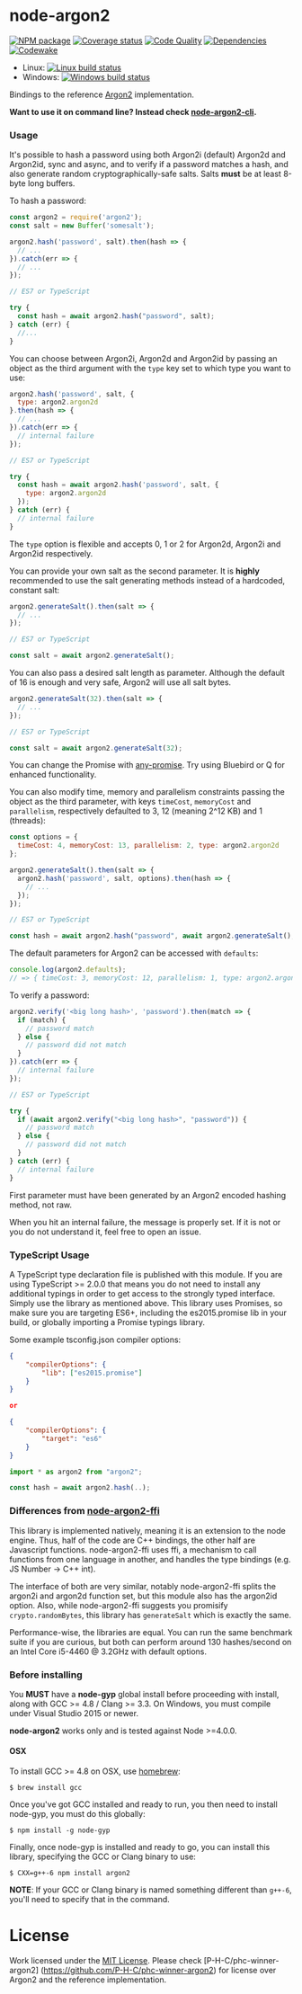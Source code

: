 # node-argon2
[![NPM package][npm-image]][npm-url] [![Coverage status][coverage-image]][coverage-url] [![Code Quality][codequality-image]][codequality-url] [![Dependencies][david-dm-image]][david-dm-url] [![Codewake][codewake-image]][codewake-url]
- Linux: [![Linux build status][travis-image]][travis-url]
- Windows: [![Windows build status][appveyor-image]][appveyor-url]

Bindings to the reference [Argon2](https://github.com/P-H-C/phc-winner-argon2)
implementation.

**Want to use it on command line? Instead check
[node-argon2-cli](https://github.com/ranisalt/node-argon2-cli).**

### Usage
It's possible to hash a password using both Argon2i (default) Argon2d and Argon2id, sync
and async, and to verify if a password matches a hash, and also generate random
cryptographically-safe salts. Salts **must** be at least 8-byte long buffers.

To hash a password:
```js
const argon2 = require('argon2');
const salt = new Buffer('somesalt');

argon2.hash('password', salt).then(hash => {
  // ...
}).catch(err => {
  // ...
});

// ES7 or TypeScript

try {
  const hash = await argon2.hash("password", salt);
} catch (err) {
  //...
}
```
You can choose between Argon2i, Argon2d and Argon2id by passing an object as the third
argument with the `type` key set to which type you want to use:
```js
argon2.hash('password', salt, {
  type: argon2.argon2d
}.then(hash => {
  // ...
}).catch(err => {
  // internal failure
});

// ES7 or TypeScript

try {
  const hash = await argon2.hash('password', salt, {
    type: argon2.argon2d
  });
} catch (err) {
  // internal failure
}
```
The `type` option is flexible and accepts 0, 1 or 2 for Argon2d, Argon2i and Argon2id respectively.

You can provide your own salt as the second parameter. It is **highly**
recommended to use the salt generating methods instead of a hardcoded, constant
salt:
```js
argon2.generateSalt().then(salt => {
  // ...
});

// ES7 or TypeScript

const salt = await argon2.generateSalt();
```
You can also pass a desired salt length as parameter. Although the default of 16
is enough and very safe, Argon2 will use all salt bytes.
```js
argon2.generateSalt(32).then(salt => {
  // ...
});

// ES7 or TypeScript

const salt = await argon2.generateSalt(32);
```

You can change the Promise with
[any-promise](https://www.npmjs.com/package/any-promise). Try using Bluebird or
Q for enhanced functionality.

You can also modify time, memory and parallelism constraints passing the object
as the third parameter, with keys `timeCost`, `memoryCost` and `parallelism`,
respectively defaulted to 3, 12 (meaning 2^12 KB) and 1 (threads):
```js
const options = {
  timeCost: 4, memoryCost: 13, parallelism: 2, type: argon2.argon2d
};

argon2.generateSalt().then(salt => {
  argon2.hash('password', salt, options).then(hash => {
    // ...
  });
});

// ES7 or TypeScript

const hash = await argon2.hash("password", await argon2.generateSalt(), options);
```

The default parameters for Argon2 can be accessed with `defaults`:
```js
console.log(argon2.defaults);
// => { timeCost: 3, memoryCost: 12, parallelism: 1, type: argon2.argon2i }
```

To verify a password:
```js
argon2.verify('<big long hash>', 'password').then(match => {
  if (match) {
    // password match
  } else {
    // password did not match
  }
}).catch(err => {
  // internal failure
});

// ES7 or TypeScript

try {
  if (await argon2.verify("<big long hash>", "password")) {
    // password match
  } else {
    // password did not match
  }
} catch (err) {
  // internal failure
}
```
First parameter must have been generated by an Argon2 encoded hashing method,
not raw.

When you hit an internal failure, the message is properly set. If it is not or
you do not understand it, feel free to open an issue.

### TypeScript Usage
A TypeScript type declaration file is published with this module. If you are
using TypeScript >= 2.0.0 that means you do not need to install any additional
typings in order to get access to the strongly typed interface. Simply use the
library as mentioned above. This library uses Promises, so make sure you are 
targeting ES6+, including the es2015.promise lib in your build, or globally 
importing a Promise typings library.

Some example tsconfig.json compiler options:

```json
{
    "compilerOptions": {
        "lib": ["es2015.promise"]
    }
}

or

{
    "compilerOptions": {
        "target": "es6"
    }
}
```

```ts
import * as argon2 from "argon2";

const hash = await argon2.hash(..);
```

### Differences from [node-argon2-ffi](https://github.com/cjlarose/argon2-ffi)
This library is implemented natively, meaning it is an extension to the node
engine. Thus, half of the code are C++ bindings, the other half are Javascript
functions. node-argon2-ffi uses ffi, a mechanism to call functions from one
language in another, and handles the type bindings (e.g. JS Number -> C++ int).

The interface of both are very similar, notably node-argon2-ffi splits the
argon2i and argon2d function set, but this module also has the argon2id option. Also, while
node-argon2-ffi suggests you promisify `crypto.randomBytes`, this library has
`generateSalt` which is exactly the same.

Performance-wise, the libraries are equal. You can run the same benchmark suite
if you are curious, but both can perform around 130 hashes/second on an Intel
Core i5-4460 @ 3.2GHz with default options.

### Before installing
You **MUST** have a **node-gyp** global install before proceeding with install,
along with GCC >= 4.8 / Clang >= 3.3. On Windows, you must compile under Visual
Studio 2015 or newer.

**node-argon2** works only and is tested against Node >=4.0.0.

#### OSX

To install GCC >= 4.8 on OSX, use [homebrew](http://brew.sh/):
```console
$ brew install gcc
```

Once you've got GCC installed and ready to run, you then need to install
node-gyp, you must do this globally:
```console
$ npm install -g node-gyp
```

Finally, once node-gyp is installed and ready to go, you can install this
library, specifying the GCC or Clang binary to use:

```console
$ CXX=g++-6 npm install argon2
```

**NOTE**: If your GCC or Clang binary is named something different than `g++-6`,
you'll need to specify that in the command.

# License
Work licensed under the [MIT License](LICENSE). Please check
[P-H-C/phc-winner-argon2] (https://github.com/P-H-C/phc-winner-argon2) for
license over Argon2 and the reference implementation.

[npm-image]: https://img.shields.io/npm/v/argon2.svg?style=flat-square
[npm-url]: https://www.npmjs.com/package/argon2
[travis-image]: https://img.shields.io/travis/ranisalt/node-argon2/master.svg?style=flat-square
[travis-url]: https://travis-ci.org/ranisalt/node-argon2
[appveyor-image]: https://img.shields.io/appveyor/ci/ranisalt/node-argon2.svg?style=flat-square
[appveyor-url]: https://ci.appveyor.com/project/ranisalt/node-argon2
[coverage-image]: https://img.shields.io/coveralls/ranisalt/node-argon2/master.svg?style=flat-square
[coverage-url]: https://coveralls.io/github/ranisalt/node-argon2
[codequality-image]: https://img.shields.io/codacy/15927f4eb15747fd8a537e48a04bd4f6/master.svg?style=flat-square
[codequality-url]: https://www.codacy.com/app/ranisalt/node-argon2
[david-dm-image]: https://img.shields.io/david/ranisalt/node-argon2.svg?style=flat-square
[david-dm-url]: https://david-dm.org/ranisalt/node-argon2
[codewake-image]: https://www.codewake.com/badges/ask_question_flat_square.svg
[codewake-url]: https://www.codewake.com/p/node-argon2
